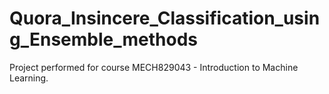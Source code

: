 # Quora_Insincere_Classification_using_Ensemble_methods
Project performed for course MECH829043 - Introduction to Machine Learning.
